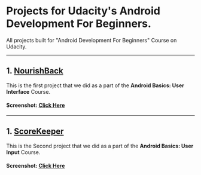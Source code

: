 # Projects for Udacity's Android Development For Beginners.

All projects built for "Android Development For Beginners" Course on Udacity. 

---

## 1. [NourishBack](https://github.com/AnimeshShaw/NourishBack)

This is the first project that we did as a part of the __Android Basics: User Interface__ Course.

#### Screenshot: [Click Here](https://github.com/AnimeshShaw/NourishBack/blob/master/layout-2017-01-06-000954.png)

---

## 1. [ScoreKeeper](https://github.com/AnimeshShaw/ScoreKeeper)

This is the Second project that we did as a part of the __Android Basics: User Input__ Course.

#### Screenshot: [Click Here](https://github.com/AnimeshShaw/ScoreKeeper/raw/master/ScoreKeeper-Screenshot.png)
